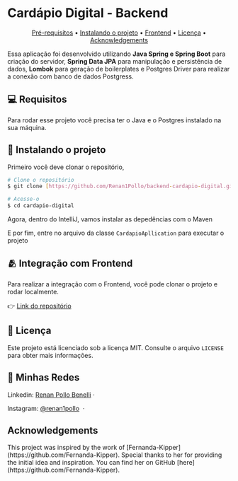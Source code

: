 <h1>Cardápio Digital - Backend</h1>

<p align="center">
  <a href="#pre-requisites">Pré-requisitos</a> •
  <a href="#how-to-use">Instalando o projeto</a> •
  <a href="#related">Frontend</a> •
  <a href="#license">Licença</a> •
  <a href="#acknowledgements">Acknowledgements</a>
</p>

Essa aplicação foi desenvolvido utilizando **Java Spring e Spring Boot** para criação do servidor, **Spring Data JPA** para manipulação e persistência de dados, **Lombok** para geração de boilerplates e Postgres Driver para realizar a conexão com banco de dados Postgress.

<h2 id="pre-requisites">💻 Requisitos</h2> 

Para rodar esse projeto você precisa ter o Java e o Postgres instalado na sua máquina.

<h2 id="how-to-use"> 🚀 Instalando o projeto</h2>

Primeiro você deve clonar o repositório,

```bash
# Clone o repositório
$ git clone [https://github.com/Renan1Pollo/backend-cardapio-digital.git]

# Acesse-o
$ cd cardapio-digital
```

Agora, dentro do IntelliJ, vamos instalar as depedências com o Maven

E por fim, entre no arquivo da classe `CardapioApllication` para executar o projeto

<h2 id="related">🫂 Integração com Frontend</h2>

Para realizar a integração com o Frontend, você pode clonar o projeto e rodar localmente.

👉 [Link do repositório](https://github.com/Renan1Pollo/cardapio-online.git)

<h2 id="related">📝 Licença</h2>

Este projeto está licenciado sob a licença MIT. Consulte o arquivo `LICENSE` para obter mais informações.

## 📱 Minhas Redes

Linkedin: [Renan Pollo Benelli](https://www.linkedin.com/in/renan-pollo-benelli-03a64229b/)&nbsp;&middot;&nbsp; 

Instagram: [@renan1pollo](https://www.instagram.com/renan1pollo/) &nbsp;&middot;&nbsp;


<h2 id="acknowledgements"> Acknowledgements </h2>
This project was inspired by the work of [Fernanda-Kipper](https://github.com/Fernanda-Kipper). Special thanks to her for providing the initial idea and inspiration. You can find her on GitHub [here](https://github.com/Fernanda-Kipper).

